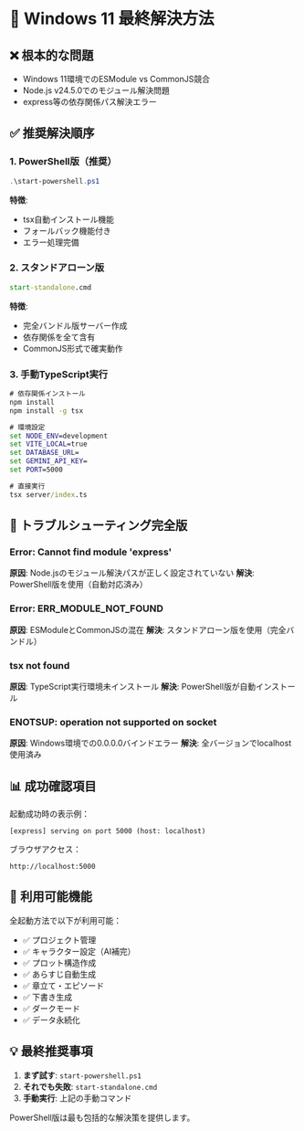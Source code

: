 # 🚀 Windows 11 最終解決方法

## ❌ 根本的な問題

- Windows 11環境でのESModule vs CommonJS競合
- Node.js v24.5.0でのモジュール解決問題
- express等の依存関係パス解決エラー

## ✅ 推奨解決順序

### 1. PowerShell版（推奨）
```powershell
.\start-powershell.ps1
```
**特徴**: 
- tsx自動インストール機能
- フォールバック機能付き
- エラー処理完備

### 2. スタンドアローン版
```cmd
start-standalone.cmd
```
**特徴**:
- 完全バンドル版サーバー作成
- 依存関係を全て含有
- CommonJS形式で確実動作

### 3. 手動TypeScript実行
```cmd
# 依存関係インストール
npm install
npm install -g tsx

# 環境設定
set NODE_ENV=development
set VITE_LOCAL=true
set DATABASE_URL=
set GEMINI_API_KEY=
set PORT=5000

# 直接実行
tsx server/index.ts
```

## 🔧 トラブルシューティング完全版

### Error: Cannot find module 'express'
**原因**: Node.jsのモジュール解決パスが正しく設定されていない
**解決**: PowerShell版を使用（自動対応済み）

### Error: ERR_MODULE_NOT_FOUND
**原因**: ESModuleとCommonJSの混在
**解決**: スタンドアローン版を使用（完全バンドル）

### tsx not found
**原因**: TypeScript実行環境未インストール
**解決**: PowerShell版が自動インストール

### ENOTSUP: operation not supported on socket
**原因**: Windows環境での0.0.0.0バインドエラー
**解決**: 全バージョンでlocalhost使用済み

## 📊 成功確認項目

起動成功時の表示例：
```
[express] serving on port 5000 (host: localhost)
```

ブラウザアクセス：
```
http://localhost:5000
```

## 🎯 利用可能機能

全起動方法で以下が利用可能：
- ✅ プロジェクト管理
- ✅ キャラクター設定（AI補完）
- ✅ プロット構造作成
- ✅ あらすじ自動生成
- ✅ 章立て・エピソード
- ✅ 下書き生成
- ✅ ダークモード
- ✅ データ永続化

## 💡 最終推奨事項

1. **まず試す**: `start-powershell.ps1`
2. **それでも失敗**: `start-standalone.cmd`  
3. **手動実行**: 上記の手動コマンド

PowerShell版は最も包括的な解決策を提供します。